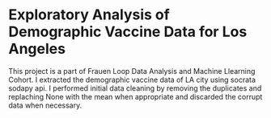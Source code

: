 # Exploratory Analysis of Demographic Vaccine Data for Los Angeles
This project is a part of Frauen Loop Data Analysis and Machine Llearning Cohort.
I extracted the demographic vaccine data of LA city using socrata sodapy api. 
I performed initial data cleaning by removing the duplicates and replaching None with the mean when appropriate and discarded the corrupt data when necessary. 
